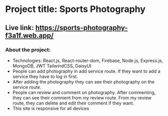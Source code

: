 # Project title: Sports Photography
## Live link: https://sports-photography-f3a1f.web.app/

### About the project:
* Technologies: React.js, React-router-dom, Firebase, Node.js, Express.js, MongoDB, JWT
TailwindCSS, DaisyUI
* People can add photography in add service route. If they want to add a service they have to
log in first.
* After adding the photography they can see their photography on the service route.
* People can review and comment on photography. After commenting, they can see their
comment from my review route. From my review route, they can delete and edit their
comment if they want.
* This site is responsive for all devices
